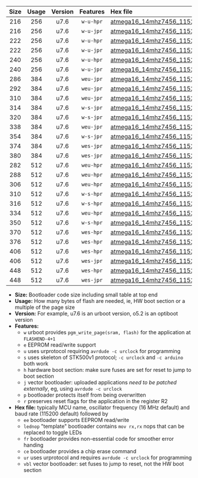 |Size|Usage|Version|Features|Hex file|
|:-:|:-:|:-:|:-:|:--|
|216|256|u7.6|`w-u-hpr`|[atmega16_14mhz7456_115200bps_ur.hex](https://raw.githubusercontent.com/stefanrueger/urboot/main/bootloaders/atmega16/fcpu_14mhz7456/115200_bps/atmega16_14mhz7456_115200bps_ur.hex)|
|216|256|u7.6|`w-u-jpr`|[atmega16_14mhz7456_115200bps_ur_vbl.hex](https://raw.githubusercontent.com/stefanrueger/urboot/main/bootloaders/atmega16/fcpu_14mhz7456/115200_bps/atmega16_14mhz7456_115200bps_ur_vbl.hex)|
|222|256|u7.6|`w-u-hpr`|[atmega16_14mhz7456_115200bps_lednop_ur.hex](https://raw.githubusercontent.com/stefanrueger/urboot/main/bootloaders/atmega16/fcpu_14mhz7456/115200_bps/atmega16_14mhz7456_115200bps_lednop_ur.hex)|
|222|256|u7.6|`w-u-jpr`|[atmega16_14mhz7456_115200bps_lednop_ur_vbl.hex](https://raw.githubusercontent.com/stefanrueger/urboot/main/bootloaders/atmega16/fcpu_14mhz7456/115200_bps/atmega16_14mhz7456_115200bps_lednop_ur_vbl.hex)|
|240|256|u7.6|`w-u-hpr`|[atmega16_14mhz7456_115200bps_lednop_fr_ur.hex](https://raw.githubusercontent.com/stefanrueger/urboot/main/bootloaders/atmega16/fcpu_14mhz7456/115200_bps/atmega16_14mhz7456_115200bps_lednop_fr_ur.hex)|
|240|256|u7.6|`w-u-jpr`|[atmega16_14mhz7456_115200bps_lednop_fr_ur_vbl.hex](https://raw.githubusercontent.com/stefanrueger/urboot/main/bootloaders/atmega16/fcpu_14mhz7456/115200_bps/atmega16_14mhz7456_115200bps_lednop_fr_ur_vbl.hex)|
|286|384|u7.6|`weu-jpr`|[atmega16_14mhz7456_115200bps_ee_ur_vbl.hex](https://raw.githubusercontent.com/stefanrueger/urboot/main/bootloaders/atmega16/fcpu_14mhz7456/115200_bps/atmega16_14mhz7456_115200bps_ee_ur_vbl.hex)|
|292|384|u7.6|`weu-jpr`|[atmega16_14mhz7456_115200bps_ee_lednop_ur_vbl.hex](https://raw.githubusercontent.com/stefanrueger/urboot/main/bootloaders/atmega16/fcpu_14mhz7456/115200_bps/atmega16_14mhz7456_115200bps_ee_lednop_ur_vbl.hex)|
|310|384|u7.6|`weu-jpr`|[atmega16_14mhz7456_115200bps_ee_lednop_fr_ur_vbl.hex](https://raw.githubusercontent.com/stefanrueger/urboot/main/bootloaders/atmega16/fcpu_14mhz7456/115200_bps/atmega16_14mhz7456_115200bps_ee_lednop_fr_ur_vbl.hex)|
|314|384|u7.6|`w-s-jpr`|[atmega16_14mhz7456_115200bps_vbl.hex](https://raw.githubusercontent.com/stefanrueger/urboot/main/bootloaders/atmega16/fcpu_14mhz7456/115200_bps/atmega16_14mhz7456_115200bps_vbl.hex)|
|320|384|u7.6|`w-s-jpr`|[atmega16_14mhz7456_115200bps_lednop_vbl.hex](https://raw.githubusercontent.com/stefanrueger/urboot/main/bootloaders/atmega16/fcpu_14mhz7456/115200_bps/atmega16_14mhz7456_115200bps_lednop_vbl.hex)|
|338|384|u7.6|`weu-jpr`|[atmega16_14mhz7456_115200bps_ee_lednop_fr_ce_ur_vbl.hex](https://raw.githubusercontent.com/stefanrueger/urboot/main/bootloaders/atmega16/fcpu_14mhz7456/115200_bps/atmega16_14mhz7456_115200bps_ee_lednop_fr_ce_ur_vbl.hex)|
|354|384|u7.6|`w-s-jpr`|[atmega16_14mhz7456_115200bps_lednop_fr_vbl.hex](https://raw.githubusercontent.com/stefanrueger/urboot/main/bootloaders/atmega16/fcpu_14mhz7456/115200_bps/atmega16_14mhz7456_115200bps_lednop_fr_vbl.hex)|
|374|384|u7.6|`wes-jpr`|[atmega16_14mhz7456_115200bps_ee_vbl.hex](https://raw.githubusercontent.com/stefanrueger/urboot/main/bootloaders/atmega16/fcpu_14mhz7456/115200_bps/atmega16_14mhz7456_115200bps_ee_vbl.hex)|
|380|384|u7.6|`wes-jpr`|[atmega16_14mhz7456_115200bps_ee_lednop_vbl.hex](https://raw.githubusercontent.com/stefanrueger/urboot/main/bootloaders/atmega16/fcpu_14mhz7456/115200_bps/atmega16_14mhz7456_115200bps_ee_lednop_vbl.hex)|
|282|512|u7.6|`weu-hpr`|[atmega16_14mhz7456_115200bps_ee_ur.hex](https://raw.githubusercontent.com/stefanrueger/urboot/main/bootloaders/atmega16/fcpu_14mhz7456/115200_bps/atmega16_14mhz7456_115200bps_ee_ur.hex)|
|288|512|u7.6|`weu-hpr`|[atmega16_14mhz7456_115200bps_ee_lednop_ur.hex](https://raw.githubusercontent.com/stefanrueger/urboot/main/bootloaders/atmega16/fcpu_14mhz7456/115200_bps/atmega16_14mhz7456_115200bps_ee_lednop_ur.hex)|
|306|512|u7.6|`weu-hpr`|[atmega16_14mhz7456_115200bps_ee_lednop_fr_ur.hex](https://raw.githubusercontent.com/stefanrueger/urboot/main/bootloaders/atmega16/fcpu_14mhz7456/115200_bps/atmega16_14mhz7456_115200bps_ee_lednop_fr_ur.hex)|
|310|512|u7.6|`w-s-hpr`|[atmega16_14mhz7456_115200bps.hex](https://raw.githubusercontent.com/stefanrueger/urboot/main/bootloaders/atmega16/fcpu_14mhz7456/115200_bps/atmega16_14mhz7456_115200bps.hex)|
|316|512|u7.6|`w-s-hpr`|[atmega16_14mhz7456_115200bps_lednop.hex](https://raw.githubusercontent.com/stefanrueger/urboot/main/bootloaders/atmega16/fcpu_14mhz7456/115200_bps/atmega16_14mhz7456_115200bps_lednop.hex)|
|334|512|u7.6|`weu-hpr`|[atmega16_14mhz7456_115200bps_ee_lednop_fr_ce_ur.hex](https://raw.githubusercontent.com/stefanrueger/urboot/main/bootloaders/atmega16/fcpu_14mhz7456/115200_bps/atmega16_14mhz7456_115200bps_ee_lednop_fr_ce_ur.hex)|
|350|512|u7.6|`w-s-hpr`|[atmega16_14mhz7456_115200bps_lednop_fr.hex](https://raw.githubusercontent.com/stefanrueger/urboot/main/bootloaders/atmega16/fcpu_14mhz7456/115200_bps/atmega16_14mhz7456_115200bps_lednop_fr.hex)|
|370|512|u7.6|`wes-hpr`|[atmega16_14mhz7456_115200bps_ee.hex](https://raw.githubusercontent.com/stefanrueger/urboot/main/bootloaders/atmega16/fcpu_14mhz7456/115200_bps/atmega16_14mhz7456_115200bps_ee.hex)|
|376|512|u7.6|`wes-hpr`|[atmega16_14mhz7456_115200bps_ee_lednop.hex](https://raw.githubusercontent.com/stefanrueger/urboot/main/bootloaders/atmega16/fcpu_14mhz7456/115200_bps/atmega16_14mhz7456_115200bps_ee_lednop.hex)|
|406|512|u7.6|`wes-hpr`|[atmega16_14mhz7456_115200bps_ee_lednop_fr.hex](https://raw.githubusercontent.com/stefanrueger/urboot/main/bootloaders/atmega16/fcpu_14mhz7456/115200_bps/atmega16_14mhz7456_115200bps_ee_lednop_fr.hex)|
|406|512|u7.6|`wes-jpr`|[atmega16_14mhz7456_115200bps_ee_lednop_fr_vbl.hex](https://raw.githubusercontent.com/stefanrueger/urboot/main/bootloaders/atmega16/fcpu_14mhz7456/115200_bps/atmega16_14mhz7456_115200bps_ee_lednop_fr_vbl.hex)|
|448|512|u7.6|`wes-hpr`|[atmega16_14mhz7456_115200bps_ee_lednop_fr_ce.hex](https://raw.githubusercontent.com/stefanrueger/urboot/main/bootloaders/atmega16/fcpu_14mhz7456/115200_bps/atmega16_14mhz7456_115200bps_ee_lednop_fr_ce.hex)|
|448|512|u7.6|`wes-jpr`|[atmega16_14mhz7456_115200bps_ee_lednop_fr_ce_vbl.hex](https://raw.githubusercontent.com/stefanrueger/urboot/main/bootloaders/atmega16/fcpu_14mhz7456/115200_bps/atmega16_14mhz7456_115200bps_ee_lednop_fr_ce_vbl.hex)|

- **Size:** Bootloader code size including small table at top end
- **Usage:** How many bytes of flash are needed, ie, HW boot section or a multiple of the page size
- **Version:** For example, u7.6 is an urboot version, o5.2 is an optiboot version
- **Features:**
  + `w` urboot provides `pgm_write_page(sram, flash)` for the application at `FLASHEND-4+1`
  + `e` EEPROM read/write support
  + `u` uses urprotocol requiring `avrdude -c urclock` for programming
  + `s` uses skeleton of STK500v1 protocol; `-c urclock` and `-c arduino` both work
  + `h` hardware boot section: make sure fuses are set for reset to jump to boot section
  + `j` vector bootloader: uploaded applications *need to be patched externally*, eg, using `avrdude -c urclock`
  + `p` bootloader protects itself from being overwritten
  + `r` preserves reset flags for the application in the register R2
- **Hex file:** typically MCU name, oscillator frequency (16 MHz default) and baud rate (115200 default) followed by
  + `ee` bootloader supports EEPROM read/write
  + `lednop` "template" bootloader contains `mov rx,rx` nops that can be replaced to toggle LEDs
  + `fr` bootloader provides non-essential code for smoother error handing
  + `ce` bootloader provides a chip erase command
  + `ur` uses urprotocol and requires `avrdude -c urclock` for programming
  + `vbl` vector bootloader: set fuses to jump to reset, not the HW boot section
